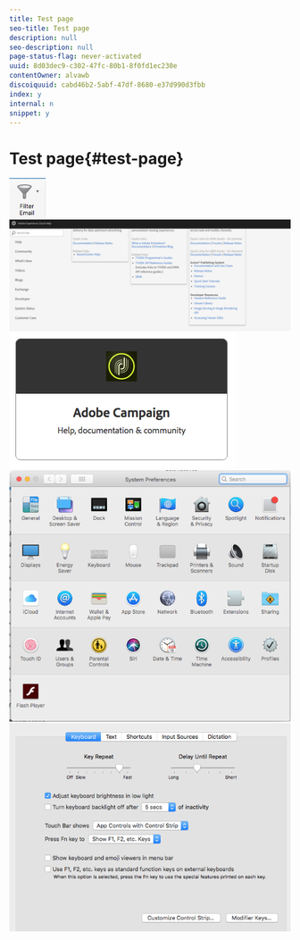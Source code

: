 ```yaml
---
title: Test page
seo-title: Test page
description: null
seo-description: null
page-status-flag: never-activated
uuid: 8d03dec9-c302-47fc-80b1-8f0fd1ec230e
contentOwner: alvawb
discoiquuid: cabd46b2-5abf-47df-8680-e37d990d3fbb
index: y
internal: n
snippet: y
---
```


# Test page{#test-page}

 ![](assets/screen_shot_2018-03-21at084300.png) ![](assets/screen_shot_2018-03-21at084428.png) ![](assets/screen_shot_2018-03-21at084727.png) ![](assets/screen_shot_2018-03-21at084508.png) ![](assets/screen_shot_2018-03-21at084830.png)


